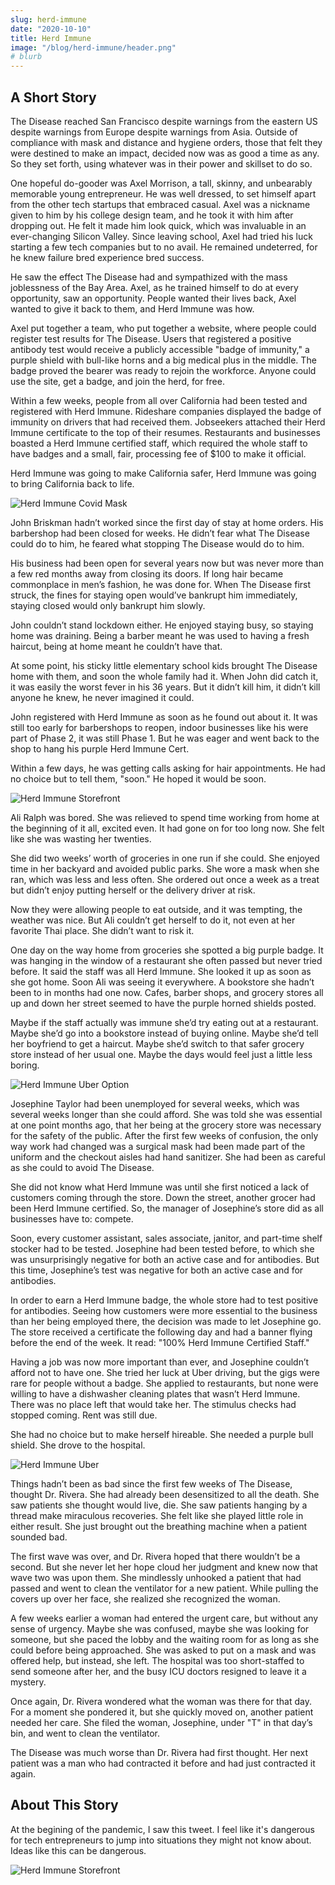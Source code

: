 ```yaml
---
slug: herd-immune
date: "2020-10-10"
title: Herd Immune
image: "/blog/herd-immune/header.png"
# blurb
---
```


## A Short Story

The Disease reached San Francisco despite warnings from the eastern US despite warnings from Europe despite warnings from Asia. Outside of compliance with mask and distance and hygiene orders, those that felt they were destined to make an impact, decided now was as good a time as any. So they set forth, using whatever was in their power and skillset to do so.

One hopeful do-gooder was Axel Morrison, a tall, skinny, and unbearably memorable young entrepreneur. He was well dressed, to set himself apart from the other tech startups that embraced casual. Axel was a nickname given to him by his college design team, and he took it with him after dropping out. He felt it made him look quick, which was invaluable in an ever-changing Silicon Valley. Since leaving school, Axel had tried his luck starting a few tech companies but to no avail. He remained undeterred, for he knew failure bred experience bred success.

He saw the effect The Disease had and sympathized with the mass joblessness of the Bay Area. Axel, as he trained himself to do at every opportunity, saw an opportunity. People wanted their lives back, Axel wanted to give it back to them, and Herd Immune was how.

Axel put together a team, who put together a website, where people could register test results for The Disease. Users that registered a positive antibody test would receive a publicly accessible "badge of immunity," a purple shield with bull-like horns and a big medical plus in the middle. The badge proved the bearer was ready to rejoin the workforce. Anyone could use the site, get a badge, and join the herd, for free.

Within a few weeks, people from all over California had been tested and registered with Herd Immune. Rideshare companies displayed the badge of immunity on drivers that had received them. Jobseekers attached their Herd Immune certificate to the top of their resumes. Restaurants and businesses boasted a Herd Immune certified staff, which required the whole staff to have badges and a small, fair, processing fee of $100 to make it official.

Herd Immune was going to make California safer, Herd Immune was going to bring California back to life.

![Herd Immune Covid Mask](/blog/herd-immune/mask.jpg)

John Briskman hadn’t worked since the first day of stay at home orders. His barbershop had been closed for weeks. He didn’t fear what The Disease could do to him, he feared what stopping The Disease would do to him.

His business had been open for several years now but was never more than a few red months away from closing its doors. If long hair became commonplace in men’s fashion, he was done for. When The Disease first struck, the fines for staying open would’ve bankrupt him immediately, staying closed would only bankrupt him slowly.

John couldn’t stand lockdown either. He enjoyed staying busy, so staying home was draining. Being a barber meant he was used to having a fresh haircut, being at home meant he couldn’t have that.

At some point, his sticky little elementary school kids brought The Disease home with them, and soon the whole family had it. When John did catch it, it was easily the worst fever in his 36 years. But it didn’t kill him, it didn’t kill anyone he knew, he never imagined it could.

John registered with Herd Immune as soon as he found out about it. It was still too early for barbershops to reopen, indoor businesses like his were part of Phase 2, it was still Phase 1. But he was eager and went back to the shop to hang his purple Herd Immune Cert.

Within a few days, he was getting calls asking for hair appointments. He had no choice but to tell them, "soon." He hoped it would be soon.

![Herd Immune Storefront](/blog/herd-immune/storefront.jpg)

Ali Ralph was bored. She was relieved to spend time working from home at the beginning of it all, excited even. It had gone on for too long now. She felt like she was wasting her twenties.

She did two weeks’ worth of groceries in one run if she could. She enjoyed time in her backyard and avoided public parks. She wore a mask when she ran, which was less and less often. She ordered out once a week as a treat but didn’t enjoy putting herself or the delivery driver at risk.

Now they were allowing people to eat outside, and it was tempting, the weather was nice. But Ali couldn’t get herself to do it, not even at her favorite Thai place. She didn’t want to risk it.

One day on the way home from groceries she spotted a big purple badge. It was hanging in the window of a restaurant she often passed but never tried before. It said the staff was all Herd Immune. She looked it up as soon as she got home.
Soon Ali was seeing it everywhere. A bookstore she hadn’t been to in months had one now. Cafes, barber shops, and grocery stores all up and down her street seemed to have the purple horned shields posted.

Maybe if the staff actually was immune she’d try eating out at a restaurant. Maybe she’d go into a bookstore instead of buying online. Maybe she’d tell her boyfriend to get a haircut. Maybe she’d switch to that safer grocery store instead of her usual one. Maybe the days would feel just a little less boring.

![Herd Immune Uber Option](/blog/herd-immune/uberapp.png)

Josephine Taylor had been unemployed for several weeks, which was several weeks longer than she could afford. She was told she was essential at one point months ago, that her being at the grocery store was necessary for the safety of the public. After the first few weeks of confusion, the only way work had changed was a surgical mask had been made part of the uniform and the checkout aisles had hand sanitizer. She had been as careful as she could to avoid The Disease.

She did not know what Herd Immune was until she first noticed a lack of customers coming through the store. Down the street, another grocer had been Herd Immune certified. So, the manager of Josephine’s store did as all businesses have to: compete.

Soon, every customer assistant, sales associate, janitor, and part-time shelf stocker had to be tested. Josephine had been tested before, to which she was unsurprisingly negative for both an active case and for antibodies. But this time, Josephine’s test was negative for both an active case and for antibodies.

In order to earn a Herd Immune badge, the whole store had to test positive for antibodies. Seeing how customers were more essential to the business than her being employed there, the decision was made to let Josephine go. The store received a certificate the following day and had a banner flying before the end of the week. It read: "100% Herd Immune Certified Staff."

Having a job was now more important than ever, and Josephine couldn’t afford not to have one. She tried her luck at Uber driving, but the gigs were rare for people without a badge. She applied to restaurants, but none were willing to have a dishwasher cleaning plates that wasn’t Herd Immune. There was no place left that would take her. The stimulus checks had stopped coming. Rent was still due.

She had no choice but to make herself hireable. She needed a purple bull shield. She drove to the hospital.

![Herd Immune Uber](/blog/herd-immune/uber.jpg)

Things hadn’t been as bad since the first few weeks of The Disease, thought Dr. Rivera. She had already been desensitized to all the death. She saw patients she thought would live, die. She saw patients hanging by a thread make miraculous recoveries. She felt like she played little role in either result. She just brought out the breathing machine when a patient sounded bad.

The first wave was over, and Dr. Rivera hoped that there wouldn’t be a second. But she never let her hope cloud her judgment and knew now that wave two was upon them. She mindlessly unhooked a patient that had passed and went to clean the ventilator for a new patient. While pulling the covers up over her face, she realized she recognized the woman.

A few weeks earlier a woman had entered the urgent care, but without any sense of urgency. Maybe she was confused, maybe she was looking for someone, but she paced the lobby and the waiting room for as long as she could before being approached. She was asked to put on a mask and was offered help, but instead, she left. The hospital was too short-staffed to send someone after her, and the busy ICU doctors resigned to leave it a mystery.

Once again, Dr. Rivera wondered what the woman was there for that day. For a moment she pondered it, but she quickly moved on, another patient needed her care. She filed the woman, Josephine, under "T" in that day’s bin, and went to clean the ventilator.

The Disease was much worse than Dr. Rivera had first thought. Her next patient was a man who had contracted it before and had just contracted it again.

## About This Story

At the begining of the pandemic, I saw this tweet. I feel like it's dangerous for tech entrepreneurs to jump into situations they might not know about. Ideas like this can be dangerous.

![Herd Immune Storefront](/blog/herd-immune/tweet.png)
